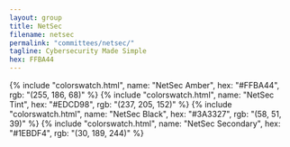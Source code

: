 ```yaml
---
layout: group
title: NetSec
filename: netsec
permalink: "committees/netsec/"
tagline: Cybersecurity Made Simple
hex: FFBA44
---
```


{% include "colorswatch.html", name: "NetSec Amber", hex: "#FFBA44", rgb: "(255, 186, 68)" %}
{% include "colorswatch.html", name: "NetSec Tint", hex: "#EDCD98", rgb: "(237, 205, 152)" %}
{% include "colorswatch.html", name: "NetSec Black", hex: "#3A3327", rgb: "(58, 51, 39)" %}
{% include "colorswatch.html", name: "NetSec Secondary", hex: "#1EBDF4", rgb: "(30, 189, 244)" %}
